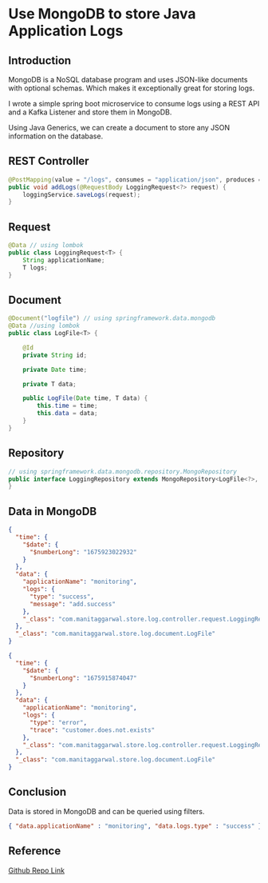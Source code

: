 # Use MongoDB to store Java Application Logs

## Introduction

MongoDB is a NoSQL database program and uses JSON-like documents with optional schemas. Which makes it exceptionally great for storing logs.

I wrote a simple spring boot microservice to consume logs using a REST API and a Kafka Listener and store them in MongoDB.

Using Java Generics, we can create a document to store any JSON information on the database.

## REST Controller

```java
@PostMapping(value = "/logs", consumes = "application/json", produces = "text/plain")
public void addLogs(@RequestBody LoggingRequest<?> request) {
    loggingService.saveLogs(request);
}
```

## Request

```java
@Data // using lombok
public class LoggingRequest<T> {
    String applicationName;
    T logs;
}
```

## Document

```java
@Document("logfile") // using springframework.data.mongodb
@Data //using lombok
public class LogFile<T> {

    @Id
    private String id;

    private Date time;

    private T data;

    public LogFile(Date time, T data) {
        this.time = time;
        this.data = data;
    }
}
```

## Repository

```java
// using springframework.data.mongodb.repository.MongoRepository
public interface LoggingRepository extends MongoRepository<LogFile<?>, String> {
}
```

## Data in MongoDB

```json
{
  "time": {
    "$date": {
      "$numberLong": "1675923022932"
    }
  },
  "data": {
    "applicationName": "monitoring",
    "logs": {
      "type": "success",
      "message": "add.success"
    },
    "_class": "com.manitaggarwal.store.log.controller.request.LoggingRequest"
  },
  "_class": "com.manitaggarwal.store.log.document.LogFile"
}

{
  "time": {
    "$date": {
      "$numberLong": "1675915874047"
    }
  },
  "data": {
    "applicationName": "monitoring",
    "logs": {
      "type": "error",
      "trace": "customer.does.not.exists"
    },
    "_class": "com.manitaggarwal.store.log.controller.request.LoggingRequest"
  },
  "_class": "com.manitaggarwal.store.log.document.LogFile"
}
```

## Conclusion

Data is stored in MongoDB and can be queried using filters.

```json
{ "data.applicationName" : "monitoring", "data.logs.type" : "success" }
```

## Reference

[Github Repo Link](https://github.com/manitaggarwal/logging-service)